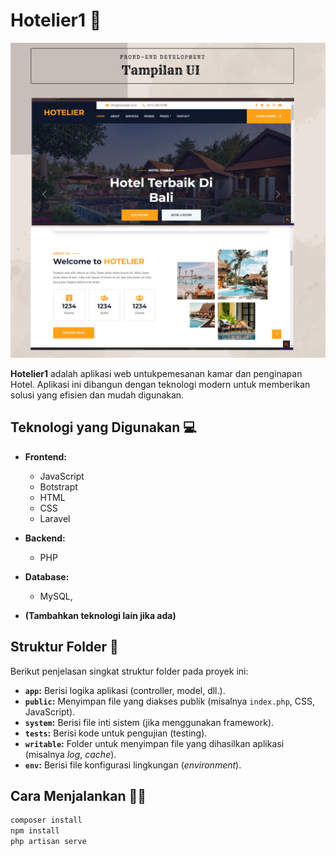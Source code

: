 # Hotelier1 🏨

![Screenshot Aplikasi](https://github.com/alvinsidiq/hotelier1/blob/main/public/Salinan%20dari%20Salinan%20dari%20Salinan%20dari%20Coklat%20Minimalist%20Update%20Harga%20Baru%20Instagram%20Post.png)

**Hotelier1** adalah aplikasi web untukpemesanan kamar dan penginapan Hotel.  Aplikasi ini dibangun dengan teknologi modern untuk memberikan solusi yang efisien dan mudah digunakan.


## Teknologi yang Digunakan 💻

* **Frontend:**
    * JavaScript
    * Botstrapt
    * HTML
    * CSS
    * Laravel
* **Backend:**
    * PHP
      
* **Database:**
    * MySQL, 
* **(Tambahkan teknologi lain jika ada)**

## Struktur Folder 📁

Berikut penjelasan singkat struktur folder pada proyek ini:

* **`app`:**  Berisi logika aplikasi (controller, model,  dll.).
* **`public`:**  Menyimpan  file  yang  diakses  publik  (misalnya  `index.php`,  CSS,  JavaScript).
* **`system`:**  Berisi  file  inti  sistem  (jika  menggunakan  framework).
* **`tests`:**  Berisi  kode  untuk  pengujian  (testing).
* **`writable`:**  Folder  untuk  menyimpan  file  yang  dihasilkan  aplikasi  (misalnya  *log*,  *cache*).
* **`env`:**  Berisi  file  konfigurasi  lingkungan  (*environment*).

## Cara Menjalankan 🏃‍♂️

```bash
composer install
npm install
php artisan serve 




